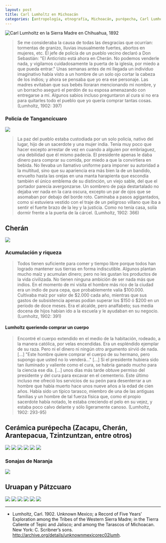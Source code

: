 ```yaml
---
layout: post
title: Carl Lumholtz en Michoacán
categories: [antropología, etnografía, Michoacán, purépecha, Carl Lumholtz]
---
```


![Carl Lumholtz en la Sierra Madre en Chihuahua, 1892](/images/lumholtz-chihuahua.png)

>Se me consideraba la causa de todas las desgracias que ocurrían: tormentas de granizo, lluvias inusualmente fuertes, abortos en mujeres, etc. El jefe de policía de un pueblo vecino declaró a Don Sebastián: "El Anticristo está ahora en Cherán. No podemos venderle nada, y vigilamos cuidadosamente la puerta de la iglesia, por miedo a que pueda entrar." Unas semanas antes de mi llegada un individuo imaginativo había visto a un hombre de un solo ojo cortar la cabeza de los indios; y ahora se pensaba que yo era ese personaje. Las madres evitaban que sus bebés lloraran mencionando mi nombre, y un borracho aseguró el perdón de su esposa amenazando con entregarse a mí. Algunos sabios incluso preguntaron al cura si no era para quitarles todo el pueblo que yo quería comprar tantas cosas. (Lumholtz, 1902: 397)

### Policía de Tangancícuaro
![](/images/policeman-lumholtz.png)
>La paz del pueblo estaba custodiada por un solo policía, nativo del lugar, hijo de un sacerdote y una mujer india. Tenía muy poco que hacer excepto arrestar de vez en cuando a alguien por embriaguez, una debilidad que él mismo padecía. El presidente apenas le daba dinero para comprar su comida, por miedo a que la convirtiera en bebida. No llevaba un llamativo uniforme para imponer su autoridad a la multitud, sino que su apariencia era más bien la de un bandido, envuelto hasta las orejas en una manta harapienta que escondía también el único emblema de su distinción, un viejo sable, del que el portador parecía avergonzarse. Un sombrero de paja destartalado no dejaba ver nada en la cara oscura, excepto un par de ojos que se asomaban por debajo del borde roto. Caminaba a pasos agigantados, como si estuviera vestido con el traje de un peligroso villano que iba a sentir el fuerte brazo de la ley y la justicia. Como no tenía casa, solía dormir frente a la puerta de la cárcel. (Lumholtz, 1902: 366)

## Cherán
![](/images/street-cheran.png)

### Acumulación y riqueza
>Todos tienen suficiente para comer y tiempo libre porque todos han logrado mantener sus tierras en forma indiscutible. Algunos plantan mucho maíz y acumulan dinero; pero no les gustan los productos de la vida civilizada. No tienen ninguna ambición de ser nada más que indios. En el momento de mi visita el hombre más rico de la ciudad era un indio de pura cepa, que probablemente valía $100.000. Cultivaba maíz por valor de $2.000 cada año, mientras que sus gastos de subsistencia apenas podían superar los $150 ó $200 en un período de doce meses. Era el alcalde, pero analfabeto; sus media docena de hijos habían ido a la escuela y le ayudaban en su negocio. (Lumholtz, 1902: 391)

#### Lumholtz queriendo comprar un cuerpo
>Encontré el cuerpo extendido en el medio de la habitación, rodeado, a la manera católica, por velas encendidas. Era un espléndido ejemplar de su raza. Pero ni el dinero ni ningún otro argumento sirvió de nada. [...] "Este hombre quiere comprar el cuerpo de su hermano, pero supongo que usted no lo venderá..." [...] Si el presidente hubiera sido tan iluminado y valiente como el cura, se habría ganado mucho para la ciencia ese día. [...] unos días más tarde obtuve permiso del presidente y del cura para excavar en el cementerio. Este último incluso me ofreció los servicios de su peón para desenterrar a un hombre que había muerto hace unos nueve años a la edad de cien años. Había sido un típico tarasco, miembro de una de las antiguas familias y un hombre de tal fuerza física que, como el propio sacerdote había notado, le estaba creciendo el pelo en su vejez, y estaba poco calvo delante y sólo ligeramente canoso. (Lumholtz, 1902: 293-95)

## Cerámica purépecha (Zacapu, Cherán, Arantepacua, Tzintzuntzan, entre otros)
![](/images/unknownmexicorec02lumh_0457.jpg)
![](/images/unknownmexicorec02lumh_0452.jpg)
![](/images/terracota-bowl.png)
![](/images/unknownmexicorec02lumh_0447.jpg)
![](/images/unknownmexicorec02lumh_0482.jpg)
![](/images/unknownmexicorec02lumh_0484.jpg)

### Sonajas de Naranja
![](/images/unknownmexicorec02lumh_0466.jpg)

## Uruapan y Pátzcuaro
![](/images/unknownmexicorec02lumh_0494.jpg)
![](/images/unknownmexicorec02lumh_0495.jpg)
![](/images/unknownmexicorec02lumh_0497.jpg)
![](/images/unknownmexicorec02lumh_0463.jpg)
![](/images/unknownmexicorec02lumh_0496.jpg)
![](/images/unknownmexicorec02lumh_0503.jpg)

---

- Lumholtz, Carl. 1902. Unknown Mexico; a Record of Five Years’ Exploration among the Tribes of the Western Sierra Madre; in the Tierra Caliente of Tepic and Jalisco; and among the Tarascos of Michoacan. New York: C. Scribner’s sons. http://archive.org/details/unknownmexicorec02lumh.
